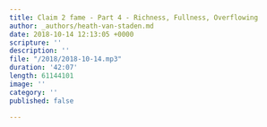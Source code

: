 ```yaml
---
title: Claim 2 fame - Part 4 - Richness, Fullness, Overflowing
author: _authors/heath-van-staden.md
date: 2018-10-14 12:13:05 +0000
scripture: ''
description: ''
file: "/2018/2018-10-14.mp3"
duration: '42:07'
length: 61144101
image: ''
category: ''
published: false

---
```

